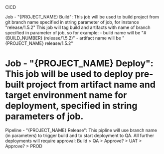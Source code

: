 CICD

Job - "{PROJECT_NAME} Build":
  This job will be used to build project from git branch name specified in string parameter of job, for instance "release/1.5.2"
  This job will tag build and artifacts with name of branch specified in parameter of job, so for example:
    - build name will be "#{BUILD_NUMBER} (release/1.5.2)"
    - artifact name will be "{PROJECT_NAME} release/1.5.2"

Job - "{PROJECT_NAME} Deploy":
  This job will be used to deploy pre-built project from artifact name and target environment name for deployment, specified in string parameters of job.
============================================================================
Pipeline - "{PROJECT_NAME} Release":
  This pipline will use branch name (in parameters) to trigger build and to start deployment to QA.
  All further deployments will require approval:
  Build > QA > Approve? > UAT > Approve? > PROD

